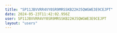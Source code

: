 ```yaml
---
title: "SP11JBVVRR4VY0SR9MRSSKB22HJ5QWGWE3E9CEJPT"
date: 2024-05-23T11:42:02.956Z
user: SP11JBVVRR4VY0SR9MRSSKB22HJ5QWGWE3E9CEJPT
layout: "users"
---
```

    